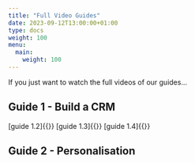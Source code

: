 ```yaml
---
title: "Full Video Guides"
date: 2023-09-12T13:00:00+01:00
type: docs
weight: 100
menu:
  main:
    weight: 100
---
```

If you just want to watch the full videos of our guides...


## Guide 1 - Build a CRM
[guide 1.2]{{<youtube id="2D-33xX8-KI">}}
[guide 1.3]{{<youtube id="lNX73EKtodw">}}
[guide 1.4]{{<youtube id="k74Jh8Jdx60">}}

## Guide 2 - Personalisation







